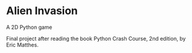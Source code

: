 # Alien Invasion

A 2D Python game

Final project after reading the book Python Crash Course, 2nd edition, by Eric Matthes.
